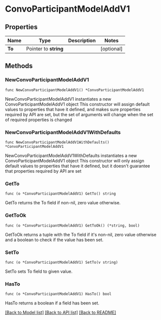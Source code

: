 # ConvoParticipantModelAddV1

## Properties

Name | Type | Description | Notes
------------ | ------------- | ------------- | -------------
**To** | Pointer to **string** |  | [optional] 

## Methods

### NewConvoParticipantModelAddV1

`func NewConvoParticipantModelAddV1() *ConvoParticipantModelAddV1`

NewConvoParticipantModelAddV1 instantiates a new ConvoParticipantModelAddV1 object
This constructor will assign default values to properties that have it defined,
and makes sure properties required by API are set, but the set of arguments
will change when the set of required properties is changed

### NewConvoParticipantModelAddV1WithDefaults

`func NewConvoParticipantModelAddV1WithDefaults() *ConvoParticipantModelAddV1`

NewConvoParticipantModelAddV1WithDefaults instantiates a new ConvoParticipantModelAddV1 object
This constructor will only assign default values to properties that have it defined,
but it doesn't guarantee that properties required by API are set

### GetTo

`func (o *ConvoParticipantModelAddV1) GetTo() string`

GetTo returns the To field if non-nil, zero value otherwise.

### GetToOk

`func (o *ConvoParticipantModelAddV1) GetToOk() (*string, bool)`

GetToOk returns a tuple with the To field if it's non-nil, zero value otherwise
and a boolean to check if the value has been set.

### SetTo

`func (o *ConvoParticipantModelAddV1) SetTo(v string)`

SetTo sets To field to given value.

### HasTo

`func (o *ConvoParticipantModelAddV1) HasTo() bool`

HasTo returns a boolean if a field has been set.


[[Back to Model list]](../README.md#documentation-for-models) [[Back to API list]](../README.md#documentation-for-api-endpoints) [[Back to README]](../README.md)


